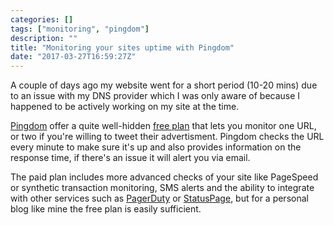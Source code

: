 ```yaml
---
categories: []
tags: ["monitoring", "pingdom"]
description: ""
title: "Monitoring your sites uptime with Pingdom"
date: "2017-03-27T16:59:27Z"
---
```


A couple of days ago my website went for a short period (10-20 mins) due to an issue with my DNS provider which I was only aware of because I happened to be actively working on my site at the time.

[Pingdom](https://www.pingdom.com) offer a quite well-hidden [free plan](https://www.pingdom.com/free) that lets you monitor one URL, or two if you're willing to tweet their advertisment. Pingdom checks the URL every minute to make sure it's up and also provides information on the response time, if there's an issue it will alert you via email. 

The paid plan includes more advanced checks of your site like PageSpeed or synthetic transaction monitoring, SMS alerts and the ability to integrate with other services such as [PagerDuty](http://pagerduty.com) or [StatusPage](http://statuspage.io/), but for a personal blog like mine the free plan is easily sufficient.
